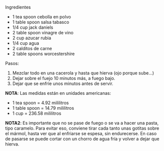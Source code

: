 Ingredientes

-   1 tea spoon cebolla en polvo
-   1 table spoon salsa tabasco
-   1/4 cup jack daniels
-   2 table spoon vinagre de vino
-   2 cup azucar rubia
-   1/4 cup agua
-   2 calditos de carne
-   2 table spoons worcestershire

Pasos:

1.  Mezclar todo en una cacerola y hasta que hierva (ojo porque sube...)
2.  Dejar sobre el fuejo 10 minutos más, a fuego bajo.
3.  Dejar que se enfríe unos minutos antes de servir.

**NOTA**: Las medidas están en unidades americanas:

-   1 tea spoon = 4.92 mililitros
-   1 table spoon = 14.79 mililitros
-   1 cup = 236.58 mililitros

**NOTA2**: Es importante que no se pase de fuego o se va a hacer una pasta, tipo caramelo. Para evitar eso, conviene tirar cada tanto unas gotitas sobre el mármol, hasta ver que al enfriarse se espesa, sin endurecerse. En caso de pasarse se puede cortar con un chorro de agua fría y volver a dejar que hierva.
